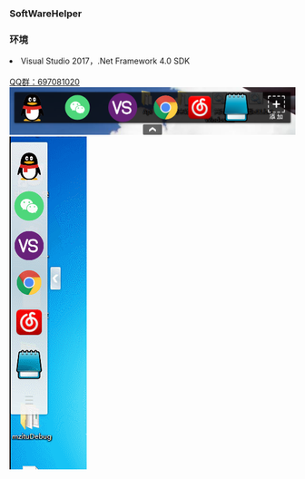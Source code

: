 <h3>SoftWareHelper</h3>
<h3>环境</h3>

<li>Visual Studio 2017，.Net Framework 4.0 SDK</li>
<br/>
<a href="tencent://message/?uin=697081020&Site=&menu=yes">QQ群：697081020</a>
<br/>
<img src="/Images/2.png"/>
<img src="/Images/gif.gif"/>
